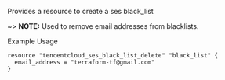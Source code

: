 Provides a resource to create a ses black_list

~> **NOTE:** Used to remove email addresses from blacklists.

Example Usage

```hcl
resource "tencentcloud_ses_black_list_delete" "black_list" {
  email_address = "terraform-tf@gmail.com"
}
```